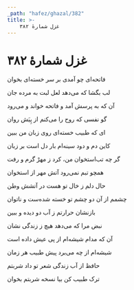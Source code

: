 ```yaml
---
_path: "hafez/ghazal/382"
title: >-
    غزل شمارهٔ ۳۸۲
---
```

# غزل شمارهٔ ۳۸۲

<div class="b" id="bn1"><div class="m1"><p>فاتحه‌ای چو آمدی بر سر خسته‌ای بخوان</p></div>
<div class="m2"><p>لب بگشا که می‌دهد لعل لبت به مرده جان</p></div></div>
<div class="b" id="bn2"><div class="m1"><p>آن که به پرسش آمد و فاتحه خواند و می‌رود</p></div>
<div class="m2"><p>گو نفسی که روح را می‌کنم از پِیَش روان</p></div></div>
<div class="b" id="bn3"><div class="m1"><p>ای که طبیب خسته‌ای روی زبان من ببین</p></div>
<div class="m2"><p>کاین دم و دود سینه‌ام بار دل است بر زبان</p></div></div>
<div class="b" id="bn4"><div class="m1"><p>گر چه تب‌استخوان من، کرد ز مهرْ گرم و رفت</p></div>
<div class="m2"><p>همچو تبم نمی‌رود آتش مهر از استخوان</p></div></div>
<div class="b" id="bn5"><div class="m1"><p>حال دلم ز خال تو هست در آتشش وطن</p></div>
<div class="m2"><p>چشمم از آن دو چشم تو خسته شده‌ست و ناتوان</p></div></div>
<div class="b" id="bn6"><div class="m1"><p>بازنشان حرارتم ز آب دو دیده و ببین</p></div>
<div class="m2"><p>نبض مرا که می‌دهد هیچ ز زندگی نشان</p></div></div>
<div class="b" id="bn7"><div class="m1"><p>آن که مدام شیشه‌ام از پی عیش داده است</p></div>
<div class="m2"><p>شیشه‌ام از چه می‌برد پیش طبیب هر زمان</p></div></div>
<div class="b" id="bn8"><div class="m1"><p>حافظ از آب زندگی شعر تو داد شربتم</p></div>
<div class="m2"><p>ترک طبیب کن بیا نسخه شربتم بخوان</p></div></div>
